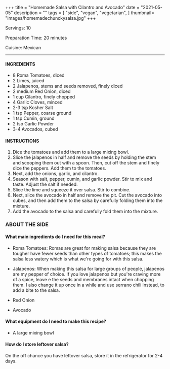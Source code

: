 +++
title = "Homemade Salsa with Cilantro and Avocado"
date = "2021-05-05"
description = ""
tags = [
    "side",
    "vegan",
    "vegetarian",
]
thumbnail= "images/homemadechunckysalsa.jpg"
+++

Servings: 10 <!--more-->

Preparation Time: 20 minutes 

Cuisine: Mexican 

----

#### INGREDIENTS 

* 8 Roma Tomatoes, diced  
* 2 Limes, juiced
* 2 Jalapenos, stems and seeds removed, finely diced
* 2 medium Red Onion, diced 
* 1 cup Cilantro, finely chopped 
* 4 Garlic Cloves, minced 
* 2-3 tsp Kosher Salt 
* 1 tsp Pepper, coarse ground 
* 1 tsp Cumin, ground  
* 2 tsp Garlic Powder 
* 3-4 Avocados, cubed 

#### INSTRUCTIONS

1. Dice the tomatoes and add them to a large mixing bowl. 
2. Slice the jalapenos in half and remove the seeds by holding the stem and scooping them out with a spoon. Then, cut off the stem and finely dice the peppers. Add them to the tomatoes. 
3. Next, add the onions, garlic, and cilantro. 
4. Season with salt, pepper, cumin, and garlic powder. Stir to mix and taste. Adjust the salt if needed. 
5. Slice the lime and squeeze it over salsa. Stir to combine. 
6. Next, slice the avocado in half and remove the pit. Cut the avocado into cubes, and then add them to the salsa by carefully folding them into the mixture. 
7. Add the avocado to the salsa and carefully fold them into the mixture. 

### ABOUT THE SIDE

#### What main ingredients do I need for this meal?

* Roma Tomatoes: Romas are great for making salsa because they are tougher have fewer seeds than other types of tomatoes; this makes the salsa less watery which is what we're going for with this salsa. 

* Jalapenos: When making this salsa for large groups of people, jalapenos are my pepper of choice. If you love jalapenos but you're craving more of a spice, leave e the seeds and membranes intact when chopping them.  I also change it up once in a while and use serrano chili instead, to add a bite to the salsa. 

* Red Onion 

* Avocado 


#### What equipment do I need to make this recipe?

* A large mixing bowl 

#### How do I store leftover salsa? 

On the off chance you have leftover salsa, store it in the refrigerator for 2-4 days. 
